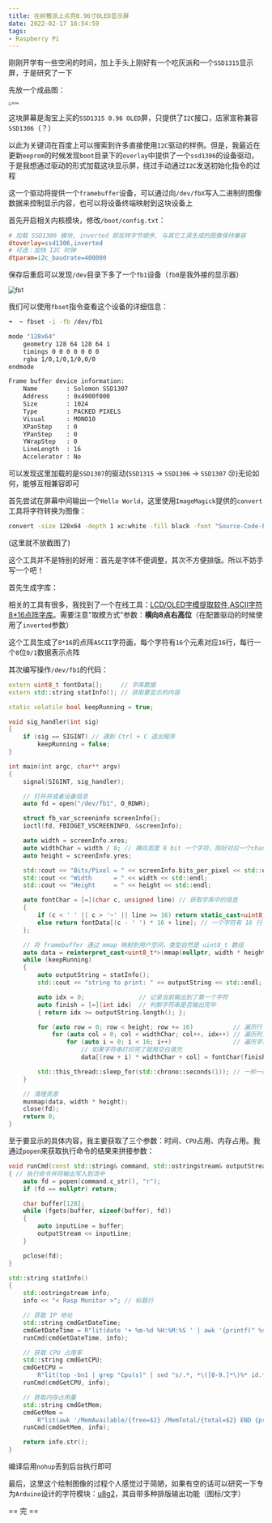 ```yaml
---
title: 在树莓派上点亮0.96寸OLED显示屏
date: 2022-02-17 16:54:59
tags:
- Raspberry Pi
---
```


刚刚开学有一些空闲的时间，加上手头上刚好有一个吃灰派和一个`SSD1315`显示屏，于是研究了一下

<!--more-->

先放一个成品图：

<img src="show.webp" alt="show" style="zoom:40%;" />

这块屏幕是淘宝上买的`SSD1315 0.96 OLED`屏，只提供了`I2C`接口，店家宣称兼容`SSD1306`（？）

以此为关键词在百度上可以搜索到许多直接使用`I2C`驱动的样例。但是，我最近在更新`eeprom`的时候发现`boot`目录下的`overlay`中提供了一个`ssd1306`的设备驱动，于是我想通过驱动的形式加载这块显示屏，绕过手动通过`I2C`发送初始化指令的过程

这一个驱动将提供一个`framebuffer`设备，可以通过向`/dev/fbX`写入二进制的图像数据来控制显示内容，也可以将设备终端映射到这块设备上

首先开启相关内核模块，修改`/boot/config.txt`：

```ini
# 加载 SSD1306 模块, inverted 即反转字节顺序, 与其它工具生成的图像保持兼容
dtoverlay=ssd1306,inverted
# 可选：加快 I2C 时钟
dtparam=i2c_baudrate=400000
```

保存后重启可以发现`/dev`目录下多了一个`fb1`设备（`fb0`是我外接的显示器）

<img src="fb1.webp" alt="fb1" style="zoom:85%;" />

我们可以使用`fbset`指令查看这个设备的详细信息：

```bash
➜  ~ fbset -i -fb /dev/fb1

mode "128x64"
    geometry 128 64 128 64 1
    timings 0 0 0 0 0 0 0
    rgba 1/0,1/0,1/0,0/0
endmode

Frame buffer device information:
    Name        : Solomon SSD1307
    Address     : 0x4900f000
    Size        : 1024
    Type        : PACKED PIXELS
    Visual      : MONO10
    XPanStep    : 0
    YPanStep    : 0
    YWrapStep   : 0
    LineLength  : 16
    Accelerator : No
```

可以发现这里加载的是`SSD1307`的驱动(`SSD1315` -> `SSD1306` -> `SSD1307` :cry:)无论如何，能够互相兼容即可

首先尝试在屏幕中间输出一个`Hello World`，这里使用`ImageMagick`提供的`convert`工具将字符转换为图像：

```bash
convert -size 128x64 -depth 1 xc:white -fill black -font "Source-Code-Pro" -pointsize 14 -annotate +0+32 "Hello World" mono:- > /dev/fb1
```

(这里就不放截图了)

这个工具并不是特别的好用：首先是字体不便调整，其次不方便排版。所以不妨手写一个吧！

首先生成字库：

相关的工具有很多，我找到了一个在线工具：[LCD/OLED字模提取软件,ASCII字符8*16点阵字库](https://www.23bei.com/tool-226.html)。需要注意"取模方式"参数：**横向8点右高位**（在配置驱动的时候使用了`inverted`参数）

这个工具生成了`8*16`的点阵`ASCII`字符画，每个字符有`16`个元素对应`16`行，每行一个`8`位`0/1`数据表示点阵

其次编写操作`/dev/fb1`的代码：

```c++
extern uint8_t fontData[];     // 字库数据
extern std::string statInfo(); // 获取要显示的内容

static volatile bool keepRunning = true;

void sig_handler(int sig)
{
    if (sig == SIGINT) // 遇到 Ctrl + C 退出程序
        keepRunning = false;
}

int main(int argc, char** argv)
{
    signal(SIGINT, sig_handler);

    // 打开并或者设备信息
    auto fd = open("/dev/fb1", O_RDWR);

    struct fb_var_screeninfo screenInfo{};
    ioctl(fd, FBIOGET_VSCREENINFO, &screenInfo);

    auto width = screenInfo.xres;
    auto widthChar = width / 8; // 横向宽度 8 bit 一个字符，刚好对应一个char
    auto height = screenInfo.yres;

    std::cout << "Bits/Pixel = " << screenInfo.bits_per_pixel << std::endl;
    std::cout << "Width      = " << width << std::endl;
    std::cout << "Height     = " << height << std::endl;

    auto fontChar = [=](char c, unsigned line) // 获取字库中的信息
    {
        if (c < ' ' || c > '~' || line >= 16) return static_cast<uint8_t>(0); // 字库只生成了ASCII可见字符，对于不可见字符用空白替换
        else return fontData[(c - ' ') * 16 + line]; // 一个字符有 16 行
    };

    // 将 framebuffer 通过 mmap 映射到用户空间，类型自然是 uint8_t 数组
    auto data = reinterpret_cast<uint8_t*>(mmap(nullptr, width * height, PROT_READ | PROT_WRITE, MAP_SHARED, fd, 0));
    while (keepRunning)
    {
        auto outputString = statInfo();
        std::cout << "string to print: " << outputString << std::endl;

        auto idx = 0;               // 记录当前输出到了第一个字符
        auto finish = [=](int idx)  // 判断字符串是否输出完毕
        { return idx >= outputString.length(); };

        for (auto row = 0; row < height; row += 16)           // 遍历行（字符），至多有 64 / 16 = 4 行字符
            for (auto col = 0; col < widthChar; col++, idx++) // 遍历列，每行至多显示 128 / 8 = 16 个字符
                for (auto i = 0; i < 16; i++)                 // 遍历字符的行
                    // 如果字符串打印完了就用空白填充
                    data[(row + i) * widthChar + col] = fontChar(finish(idx) ? ' ' : outputString[idx], i);

        std::this_thread::sleep_for(std::chrono::seconds(1)); // 一秒一刷新
    }

    // 清理资源
    munmap(data, width * height);
    close(fd);
    return 0;
}
```

至于要显示的具体内容，我主要获取了三个参数：时间、`CPU`占用、内存占用。我通过`popen`来获取执行命令的结果来拼接参数：

```c++
void runCmd(const std::string& command, std::ostringstream& outputStream)
{ // 执行命令并将输出写入到流中
    auto fd = popen(command.c_str(), "r");
    if (fd == nullptr) return;

    char buffer[128];
    while (fgets(buffer, sizeof(buffer), fd))
    {
        auto inputLine = buffer;
        outputStream << inputLine;
    }

    pclose(fd);
}

std::string statInfo()
{
    std::ostringstream info;
    info << "< Rasp Monitor >"; // 标题行

    // 获取 IP 地址
    std::string cmdGetDateTime;
    cmdGetDateTime = R"lit(date '+ %m-%d %H:%M:%S ' | awk '{printf(" %s %s ", $1, $2)}')lit";
    runCmd(cmdGetDateTime, info);

    // 获取 CPU 占用率
    std::string cmdGetCPU;
    cmdGetCPU =
        R"lit(top -bn1 | grep "Cpu(s)" | sed "s/.*, *\([0-9.]*\)%* id.*/\1/" | awk '{printf("CPU: %10.2f%%", 100-$1)}')lit";
    runCmd(cmdGetCPU, info);

    // 获取内存占用量
    std::string cmdGetMem;
    cmdGetMem =
        R"lit(awk '/MemAvailable/{free=$2} /MemTotal/{total=$2} END {printf("MEM: %10.2f%%", 100-(free*100)/total)}' /proc/meminfo)lit";
    runCmd(cmdGetMem, info);

    return info.str();
}

```

编译后用`nohup`丢到后台执行即可

最后，这里这个绘制图像的过程个人感觉过于简陋，如果有空的话可以研究一下专为`Arduino`设计的字符模块：[u8g2](https://github.com/olikraus/u8g2)，其自带多种排版输出功能（图标/文字）

== 完 ==
